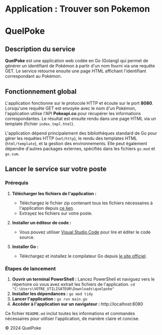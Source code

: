 # Application : Trouver son Pokemon
# QuelPoke

## Description du service

**QuelPoke** est une application web codée en Go (Golang) qui permet de générer un identifiant de Pokémon à partir d'un nom fourni via une requête GET. Le service retourne ensuite une page HTML affichant l'identifiant correspondant au Pokémon.

## Fonctionnement global

L'application fonctionne sur le protocole HTTP et écoute sur le port **8080**. Lorsqu'une requête GET est envoyée avec le nom d'un Pokémon, l'application utilise l'API **Pokeapi.co** pour récupérer les informations correspondantes. Le résultat est ensuite rendu dans une page HTML via un template (fichier `index.tmpl.html`).

L'application dépend principalement des bibliothèques standard de Go pour gérer les requêtes HTTP (`net/http`), le rendu des templates HTML (`html/template`), et la gestion des environnements. Elle peut également dépendre d'autres packages externes, spécifiés dans les fichiers `go.mod` et `go.sum`.

## Lancer le service sur votre poste

### Prérequis

1. **Télécharger les fichiers de l'application :**
   - Téléchargez le fichier zip contenant tous les fichiers nécessaires à l'application depuis [ce lien](https://storage.googleapis.com/quelpoke/quelpoke.zip).
   - Extrayez les fichiers sur votre poste.

2. **Installer un éditeur de code :**
   - Vous pouvez utiliser [Visual Studio Code](https://code.visualstudio.com/Download) pour lire et éditer le code source.

3. **Installer Go :**
   - Téléchargez et installez le compilateur Go depuis [le site officiel](https://go.dev/dl/).

### Étapes de lancement

1. **Ouvrir un terminal PowerShell :**
Lancez PowerShell et naviguez vers le répertoire où vous avez extrait les fichiers de l'application.
   ```cd "C:\Users\VOTRE_UTILISATEUR\Downloads\quelpoke"```
2. **Installer les dépendances :**
   ```go mod tidy```
3. **Lancer l'application :**
   ```go run main.go```
4. **Accéder à l'application sur un navigateur :**
    http://localhost:8080

Ce fichier `README.md` inclut toutes les informations et commandes nécessaires pour utiliser l'application, de manière claire et concise.

© 2024 QuelPoke

